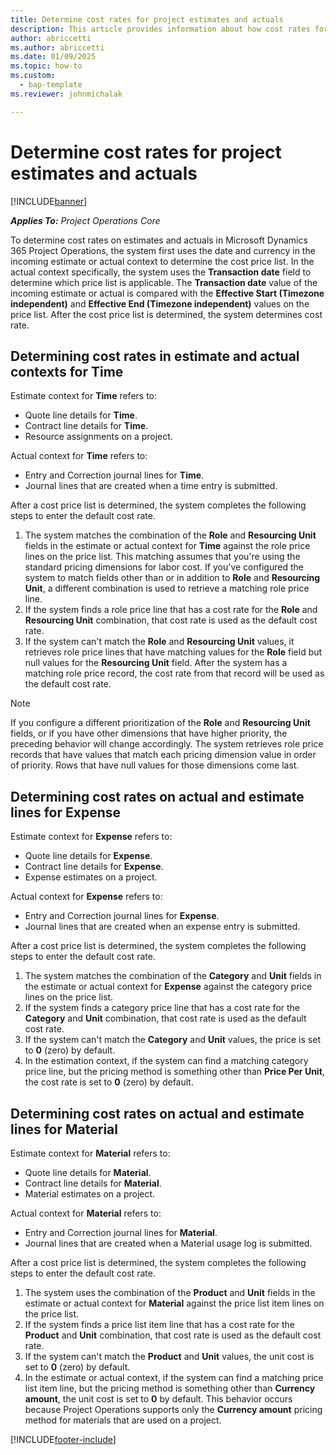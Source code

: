 ```yaml
---
title: Determine cost rates for project estimates and actuals
description: This article provides information about how cost rates for project estimates and actuals are determined.
author: abriccetti
ms.author: abriccetti
ms.date: 01/09/2025
ms.topic: how-to
ms.custom: 
  - bap-template
ms.reviewer: johnmichalak

---
```


# Determine cost rates for project estimates and actuals

[!INCLUDE[banner](../../includes/banner.md)]

_**Applies To:** Project Operations Core_

To determine cost rates on estimates and actuals in Microsoft Dynamics 365 Project Operations, the system first uses the date and currency in the incoming estimate or actual context to determine the cost price list. In the actual context specifically, the system uses the **Transaction date** field to determine which price list is applicable. The **Transaction date** value of the incoming estimate or actual is compared with the **Effective Start (Timezone independent)** and **Effective End (Timezone independent)** values on the price list. After the cost price list is determined, the system determines cost rate. 

## Determining cost rates in estimate and actual contexts for Time

Estimate context for **Time** refers to:

- Quote line details for **Time**.
- Contract line details for **Time**.
- Resource assignments on a project.

Actual context for **Time** refers to:

- Entry and Correction journal lines for **Time**.
- Journal lines that are created when a time entry is submitted.

After a cost price list is determined, the system completes the following steps to enter the default cost rate.

1. The system matches the combination of the **Role** and **Resourcing Unit** fields in the estimate or actual context for **Time** against the role price lines on the price list. This matching assumes that you're using the standard pricing dimensions for labor cost. If you've configured the system to match fields other than or in addition to **Role** and **Resourcing Unit**, a different combination is used to retrieve a matching role price line.
1. If the system finds a role price line that has a cost rate for the **Role** and **Resourcing Unit** combination, that cost rate is used as the default cost rate.
1. If the system can't match the **Role** and **Resourcing Unit** values, it retrieves role price lines that have matching values for the **Role** field but null values for the **Resourcing Unit** field. After the system has a matching role price record, the cost rate from that record will be used as the default cost rate.

> [!NOTE]
> If you configure a different prioritization of the **Role** and **Resourcing Unit** fields, or if you have other dimensions that have higher priority, the preceding behavior will change accordingly. The system retrieves role price records that have values that match each pricing dimension value in order of priority. Rows that have null values for those dimensions come last.

## Determining cost rates on actual and estimate lines for Expense

Estimate context for **Expense** refers to:

- Quote line details for **Expense**.
- Contract line details for **Expense**.
- Expense estimates on a project.

Actual context for **Expense** refers to:

- Entry and Correction journal lines for **Expense**.
- Journal lines that are created when an expense entry is submitted.

After a cost price list is determined, the system completes the following steps to enter the default cost rate.

1. The system matches the combination of the **Category** and **Unit** fields in the estimate or actual context for **Expense** against the category price lines on the price list.
1. If the system finds a category price line that has a cost rate for the **Category** and **Unit** combination, that cost rate is used as the default cost rate.
1. If the system can't match the **Category** and **Unit** values, the price is set to **0** (zero) by default.
1. In the estimation context, if the system can find a matching category price line, but the pricing method is something other than **Price Per Unit**, the cost rate is set to **0** (zero) by default.

## Determining cost rates on actual and estimate lines for Material

Estimate context for **Material** refers to:

- Quote line details for **Material**.
- Contract line details for **Material**.
- Material estimates on a project.

Actual context for **Material** refers to:

- Entry and Correction journal lines for **Material**.
- Journal lines that are created when a Material usage log is submitted.

After a cost price list is determined, the system completes the following steps to enter the default cost rate.

1. The system uses the combination of the **Product** and **Unit** fields in the estimate or actual context for **Material** against the price list item lines on the price list.
1. If the system finds a price list item line that has a cost rate for the **Product** and **Unit** combination, that cost rate is used as the default cost rate.
1. If the system can't match the **Product** and **Unit** values, the unit cost is set to **0** (zero) by default.
1. In the estimate or actual context, if the system can find a matching price list item line, but the pricing method is something other than **Currency amount**, the unit cost is set to **0** by default. This behavior occurs because Project Operations supports only the **Currency amount** pricing method for materials that are used on a project.

[!INCLUDE[footer-include](../../includes/footer-banner.md)]
